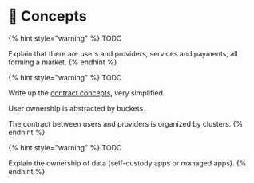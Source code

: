 # 📖 Concepts

{% hint style="warning" %}
TODO

Explain that there are users and providers, services and payments, all forming a market.
{% endhint %}

{% hint style="warning" %}
TODO

Write up the [contract concepts](https://github.com/Cerebellum-Network/ddc-bucket-contract/pull/37/files?short\_path=57f0203#diff-b1b472f1feebfb6c3abbbec7bb9e46e0bdc10221437bf2e6b3b7a742df2eaec4), very simplified.

User ownership is abstracted by buckets.

The contract between users and providers is organized by clusters.
{% endhint %}

{% hint style="warning" %}
TODO

Explain the ownership of data (self-custody apps or managed apps).
{% endhint %}
